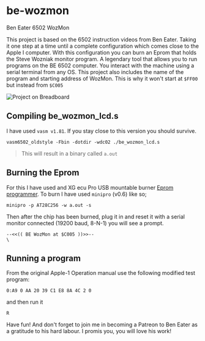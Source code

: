 # be-wozmon
Ben Eater 6502 WozMon

This project is based on the 6502 instruction videos from Ben Eater. Taking it one step at a time until a complete configuration which comes close to the Apple I computer. With this configuration you can burn an Eprom that holds the Steve Wozniak monitor program. A legendary tool that allows you to run programs on the BE 6502 computer. You interact with the machine using a serial terminal from any OS.
This project also includes the name of the program and starting address of WozMon. This is why it won't start at `$FF00` but instead from `$C005`

![Project on Breadboard](BE_WozMon_LCD.png)

## Compiling be_wozmon_lcd.s

I have used `vasm v1.81`. If you stay close to this version you should survive.

```
vasm6502_oldstyle -Fbin -dotdir -wdc02 ./be_wozmon_lcd.s
```

> This will result in a binary called `a.out`

## Burning the Eprom

For this I have used and XG ecu Pro USB mountable burner [Eprom programmer](http://www.xgecu.com). To burn I have used `minipro` (v0.6) like so;

```
minipro -p AT28C256 -w a.out -s
```

Then after the chip has been burned, plug it in and reset it with a serial monitor connected (19200 baud, 8-N-1) you will see a prompt.

```
--<<(( BE WozMon at $C005 ))>>--  
\  
```

## Running a program

From the original Apple-1 Operation manual use the following modified test program:

```
0:A9 0 AA 20 39 C1 E8 8A 4C 2 0
```

and then run it

```
R
```

Have fun! And don't forget to join me in becoming a Patreon to Ben Eater as a gratitude to his hard labour. I promis you, you will love his work!

